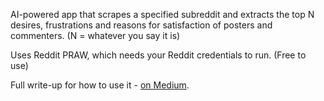 AI-powered app that scrapes a specified subreddit and extracts the top N desires, frustrations and reasons for satisfaction of posters and commenters. 
(N = whatever you say it is) 

Uses Reddit PRAW, which needs your Reddit credentials to run. (Free to use)

Full write-up for how to use it - [on Medium](https://medium.com/@ivaylo.e.ivanov/far-fast-audience-research-ai-powered-app-692c5eec4a77).
